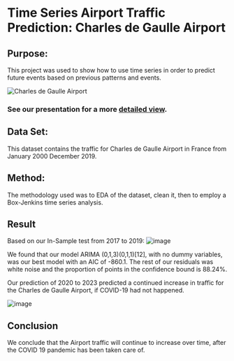 # Time Series Airport Traffic Prediction:    Charles de Gaulle Airport

## Purpose:
This project was used to show how to use time series in order to predict future events based on previous patterns and events.

![Charles de Gaulle Airport](https://github.com/Zexes9/Time-Series/blob/main/Graphics/ParijsCharlesdeGaulleAirport-400x292.jpg)

### See our presentation for a more [detailed view](https://drive.google.com/file/d/1TSoFw47IsO7kJO4E4cZmHXazuloj-Jlw/view?usp=sharing). 

## Data Set:
This dataset contains the traffic for Charles de Gaulle Airport in France from January 2000 December 2019.


## Method:
The methodology used was to EDA of the dataset, clean it, then to employ a Box-Jenkins time series analysis.


## Result
Based on our In-Sample test from 2017 to 2019:
![image](https://user-images.githubusercontent.com/76630966/119959959-c4aac600-bfa4-11eb-9a69-a9e83d2a5197.png)

We found that our model ARIMA (0,1,3)(0,1,1)[12], with no dummy variables, was our best model with an AIC of -860.1.
The rest of our residuals was white noise and the proportion of points in the confidence bound is 88.24%.

Our prediction of 2020 to 2023 predicted a continued increase in traffic for the Charles de Gaulle Airport, if COVID-19 had not happened.

![image](https://user-images.githubusercontent.com/76630966/119961355-3e8f7f00-bfa6-11eb-82e7-b9e01493ecd6.png)

## Conclusion

We conclude that the Airport traffic will continue to increase over time, after the COVID 19 pandemic has been taken care of.  
